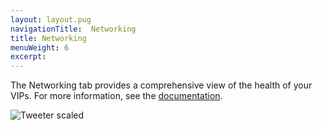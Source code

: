 ```yaml
---
layout: layout.pug
navigationTitle:  Networking
title: Networking
menuWeight: 6
excerpt:
---
```


The Networking tab provides a comprehensive view of the health of your VIPs. For more information, see the [documentation](/1.9/networking/load-balancing-vips/virtual-ip-addresses/).

![Tweeter scaled](/1.9/img/tweeter-services8-ee.png)
